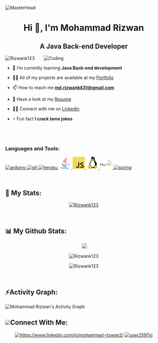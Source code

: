 ![MasterHead](https://scand.com/wp-content/uploads/2020/05/Java-KV2.jpg)

<h1 align="center">Hi 👋, I'm Mohammad Rizwan</h1>
<h2 align="center">A Java Back-end Developer</h2>

<img align="right" alt="Coding" width="380" src="https://camo.githubusercontent.com/40165a147c3dcea0fa1db780bb533fc5f98546ccfb9d5d05ddb2f429277f5348/68747470733a2f2f616e616c7974696373696e6469616d61672e636f6d2f77702d636f6e74656e742f75706c6f6164732f323031382f31322f646576656c6f7065722d6472696262626c652e676966"/>

<p align="left"> <img src="https://komarev.com/ghpvc/?username=Rizwank123&label=Profile%20views&color=0e75b6&style=flat" alt="Rizwank123" /> </p>

- 🌱 I’m currently learning **Java Back-end development**

- 👨‍💻 All of my projects are available at my [Portfolio](https://Rizwank123.github.io)

- 📫 How to reach me **md.rizwank431@gmail.com**

- 📄 Have a look at my [Resume](https://drive.google.com/file/d/1U-Q7IM4qbw90OQSpgbbfruVExkA69Kdo/view?usp=share_link)

- 👨‍💻 Connect with me on [LinkedIn](https://www.linkedin.com/in/mohammad-rizwan2/)

<!-- - 💬 ask me about Java

- 😄 Pronouns: He/His -->

- ⚡ Fun fact **I crack lame jokes**

<br>
<br>

<h3 align="left">Languages and Tools:</h3>
<p align="left"> <a href="https://www.arduino.cc/" target="_blank" rel="noreferrer"> <img src="https://cdn.worldvectorlogo.com/logos/arduino-1.svg" alt="arduino" width="40" height="40"/> </a> <a href="https://git-scm.com/" target="_blank" rel="noreferrer"> <img src="https://www.vectorlogo.zone/logos/git-scm/git-scm-icon.svg" alt="git" width="40" height="40"/> </a> <a href="https://heroku.com" target="_blank" rel="noreferrer"> <img src="https://www.vectorlogo.zone/logos/heroku/heroku-icon.svg" alt="heroku" width="40" height="40"/> </a> <a href="https://www.java.com" target="_blank" rel="noreferrer"> <img src="https://raw.githubusercontent.com/devicons/devicon/master/icons/java/java-original.svg" alt="java" width="40" height="40"/> </a> <a href="https://developer.mozilla.org/en-US/docs/Web/JavaScript" target="_blank" rel="noreferrer"> <img src="https://raw.githubusercontent.com/devicons/devicon/master/icons/javascript/javascript-original.svg" alt="javascript" width="40" height="40"/> </a> <a href="https://www.linux.org/" target="_blank" rel="noreferrer"> <img src="https://raw.githubusercontent.com/devicons/devicon/master/icons/linux/linux-original.svg" alt="linux" width="40" height="40"/> </a> <a href="https://www.mysql.com/" target="_blank" rel="noreferrer"> <img src="https://raw.githubusercontent.com/devicons/devicon/master/icons/mysql/mysql-original-wordmark.svg" alt="mysql" width="40" height="40"/> </a> <a href="https://spring.io/" target="_blank" rel="noreferrer"> <img src="https://www.vectorlogo.zone/logos/springio/springio-icon.svg" alt="spring" width="40" height="40"/> </a> </p>

<br>

<h2 align="left">📄 My Stats:</h2>

<p align="center"> <a href="https://github.com/ryo-ma/github-profile-trophy"><img src="https://github-profile-trophy.vercel.app/?username=Rizwank123" alt="Rizwank123" /></a> </p>

<br>

<h2 align="left">📊 My Github Stats:</h2>

<p align="center">&nbsp;<img align="center" src="https://github-readme-stats.vercel.app/api/top-langs/?username=Rizwank123" /></p>
<p align="center"><img align="center" src="https://github-readme-stats.vercel.app/api?username=Rizwank123&show_icons=true" alt="Rizwank123" /></p>

<p align="center"><img align="center" src="https://github-readme-streak-stats.herokuapp.com/?user=Rizwank123&" alt="Rizwank123" /></p>

<br>
<h2 align="left">⚡Activity Graph:</h2>
  <a><img alt="Mohammad Rizwan's Activity Graph" src="https://github-readme-activity-graph.cyclic.app/graph?username=Rizwank123&theme=react-dark&hide_border=true" /></a>

<br>

<h2 align="left"><img src='https://raw.githubusercontent.com/ShahriarShafin/ShahriarShafin/main/Assets/handshake.gif' width="100px">Connect With Me:</h2>
<p align="center">
<a href="https://www.linkedin.com/in/mohammad-rizwan2/" target="blank"><img align="center" src="https://raw.githubusercontent.com/rahuldkjain/github-profile-readme-generator/master/src/images/icons/Social/linked-in-alt.svg" alt="https://www.linkedin.com/in/mohammad-rizwan2/" height="40" width="50" /></a>
<a href="https://www.leetcode.com/user2597xi" target="blank"><img align="center" src="https://raw.githubusercontent.com/rahuldkjain/github-profile-readme-generator/master/src/images/icons/Social/leet-code.svg" alt="user2597xi" height="40" width="50" /></a>
</p>
